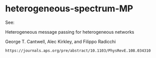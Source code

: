 # heterogeneous-spectrum-MP
See:

Heterogeneous message passing for heterogeneous networks

George T. Cantwell, Alec Kirkley, and Filippo Radicchi

`https://journals.aps.org/pre/abstract/10.1103/PhysRevE.108.034310`
